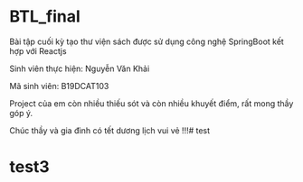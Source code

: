 # BTL_final
Bài tập cuối kỳ tạo thư viện sách được sử dụng công nghệ SpringBoot kết hợp với Reactjs

Sinh viên thực hiện: Nguyễn Văn Khải

Mã sinh viên: B19DCAT103

Project của em còn nhiều thiếu sót và còn nhiều khuyết điểm, rất mong thầy góp ý.

Chúc thầy và gia đình có tết dương lịch vui vẻ !!!# test
# test3
